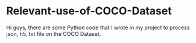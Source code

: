 # Relevant-use-of-COCO-Dataset
Hi guys, there are some Python code that I wrote in my project to process json, h5, txt file on the COCO Dataset.
